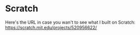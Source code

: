 # Scratch
Here's the URL in case you wan't to see what I built on Scratch: https://scratch.mit.edu/projects/520956622/
